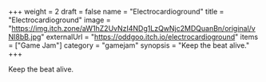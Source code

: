 +++
weight = 2
draft = false
name = "Electrocardioground"
title = "Electrocardioground"
image = "https://img.itch.zone/aW1hZ2UvNzI4NDg1LzQwNjc2MDQuanBn/original/vNI8bB.jpg"
externalUrl = "https://oddgoo.itch.io/electrocardioground"
items = ["Game Jam"]
category = "gamejam"
synopsis = "Keep the beat alive."
+++

Keep the beat alive.